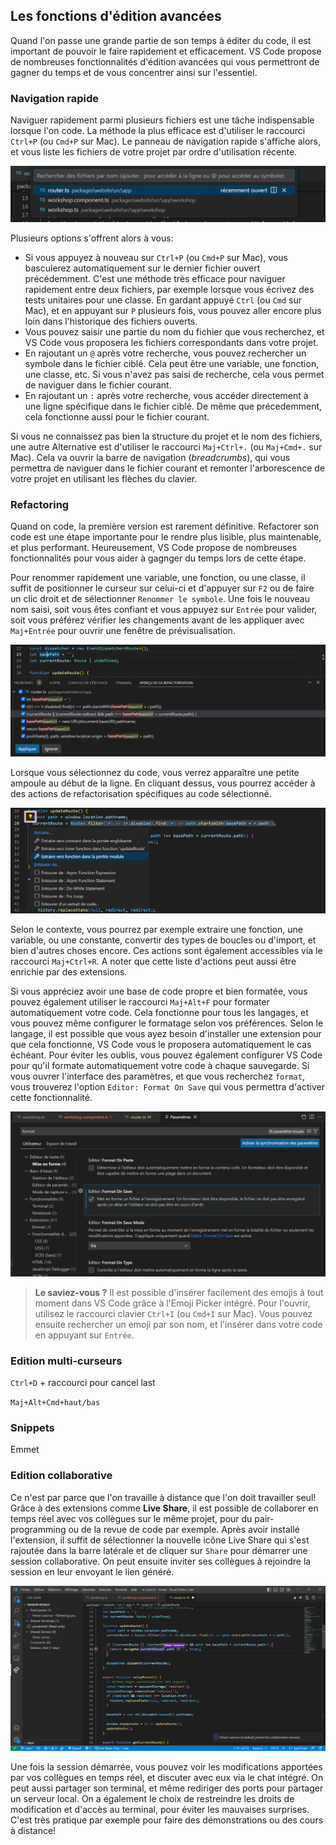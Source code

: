 ## Les fonctions d'édition avancées

Quand l'on passe une grande partie de son temps à éditer du code, il est important de pouvoir le faire rapidement et efficacement. VS Code propose de nombreuses fonctionnalités d'édition avancées qui vous permettront de gagner du temps et de vous concentrer ainsi sur l'essentiel.

### Navigation rapide

Naviguer rapidement parmi plusieurs fichiers est une tâche indispensable lorsque l'on code. La méthode la plus efficace est d'utiliser le raccourci `Ctrl+P` (ou `Cmd+P` sur Mac). Le panneau de navigation rapide s'affiche alors, et vous liste les fichiers de votre projet par ordre d'utilisation récente.

![Navigation de fichier rapide](./images/quick-navigation.png)

Plusieurs options s'offrent alors à vous:

- Si vous appuyez à nouveau sur `Ctrl+P` (ou `Cmd+P` sur Mac), vous basculerez automatiquement sur le dernier fichier ouvert précédemment. C'est une méthode très efficace pour naviguer rapidement entre deux fichiers, par exemple lorsque vous écrivez des tests unitaires pour une classe. En gardant appuyé `Ctrl` (ou `Cmd` sur Mac), et en appuyant sur `P` plusieurs fois, vous pouvez aller encore plus loin dans l'historique des fichiers ouverts.
- Vous pouvez saisir une partie du nom du fichier que vous recherchez, et VS Code vous proposera les fichiers correspondants dans votre projet.
- En rajoutant un `@` après votre recherche, vous pouvez rechercher un symbole dans le fichier ciblé. Cela peut être une variable, une fonction, une classe, etc. Si vous n'avez pas saisi de recherche, cela vous permet de naviguer dans le fichier courant.
- En rajoutant un `:` après votre recherche, vous accéder directement à une ligne spécifique dans le fichier ciblé. De même que précedemment, cela fonctionne aussi pour le fichier courant.

Si vous ne connaissez pas bien la structure du projet et le nom des fichiers, une autre Alternative est d'utiliser le raccourci `Maj+Ctrl+.` (ou `Maj+Cmd+.` sur Mac). Cela va ouvrir la barre de navigation (_breadcrumbs_), qui vous permettra de naviguer dans le fichier courant et remonter l'arborescence de votre projet en utilisant les flèches du clavier.

### Refactoring

Quand on code, la première version est rarement définitive. Refactorer son code est une étape importante pour le rendre plus lisible, plus maintenable, et plus performant. Heureusement, VS Code propose de nombreuses fonctionnalités pour vous aider à gagnger du temps lors de cette étape.

Pour renommer rapidement une variable, une fonction, ou une classe, il suffit de positionner le curseur sur celui-ci et d'appuyer sur `F2` ou de faire un clic droit et de sélectionner `Renommer le symbole`. Une fois le nouveau nom saisi, soit vous êtes confiant et vous appuyez sur `Entrée` pour valider, soit vous préférez vérifier les changements avant de les appliquer avec `Maj+Entrée` pour ouvrir une fenêtre de prévisualisation.

![Aperçu de la refactorisation](./images/rename-symbol-preview.png)

Lorsque vous sélectionnez du code, vous verrez apparaître une petite ampoule au début de la ligne. En cliquant dessus, vous pourrez accéder à des actions de refactorisation spécifiques au code sélectionné.

![Actions de refactorisation](./images/refactor-actions.png)

Selon le contexte, vous pourrez par exemple extraire une fonction, une variable, ou une constante, convertir des types de boucles ou d'import, et bien d'autres choses encore. Ces actions sont également accessibles via le raccourci `Maj+Ctrl+R`. A noter que cette liste d'actions peut aussi être enrichie par des extensions.

Si vous appréciez avoir une base de code propre et bien formatée, vous pouvez également utiliser le raccourci `Maj+Alt+F` pour formater automatiquement votre code. Cela fonctionne pour tous les langages, et vous pouvez même configurer le formatage selon vos préférences. Selon le langage, il est possible que vous ayez besoin d'installer une extension pour que cela fonctionne, VS Code vous le proposera automatiquement le cas échéant. Pour éviter les oublis, vous pouvez également configurer VS Code pour qu'il formate automatiquement votre code à chaque sauvegarde. Si vous ouvrer l'interface des paramètres, et que vous recherchez `format`, vous trouverez l'option `Editor: Format On Save` qui vous permettra d'activer cette fonctionnalité.

![Paramètres de formatage automatique](./images/format-settings.png)

> **Le saviez-vous ?** Il est possible d'insérer facilement des emojis à tout moment dans VS Code grâce à l'Emoji Picker intégré. Pour l'ouvrir, utilisez le raccourci clavier `Ctrl+I` (ou `Cmd+I` sur Mac). Vous pouvez ensuite rechercher un emoji par son nom, et l'insérer dans votre code en appuyant sur `Entrée`.

### Edition multi-curseurs

`Ctrl+D` + raccourci pour cancel last

`Maj+Alt+Cmd+haut/bas`

### Snippets

Emmet

### Edition collaborative

Ce n'est par parce que l'on travaille à distance que l'on doit travailler seul! Grâce à des extensions comme **Live Share**, il est possible de collaborer en temps réel avec vos collègues sur le même projet, pour du pair-programming ou de la revue de code par exemple. Après avoir installé l'extension, il suffit de sélectionner la nouvelle icône Live Share qui s'est rajoutée dans la barre latérale et de cliquer sur `Share` pour démarrer une session collaborative. On peut ensuite inviter ses collègues à rejoindre la session en leur envoyant le lien généré.

![Session Live Share](./images/live-share.png)

Une fois la session démarrée, vous pouvez voir les modifications apportées par vos collègues en temps réel, et discuter avec eux via le chat intégré. On peut aussi partager son terminal, et même rediriger des ports pour partager un serveur local. On a également le choix de restreindre les droits de modification et d'accès au terminal, pour éviter les mauvaises surprises. C'est très pratique par exemple pour faire des démonstrations ou des cours à distance!
